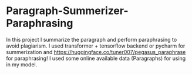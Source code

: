 # Paragraph-Summerizer-Paraphrasing
In this project I summarize the paragraph and perform paraphrasing to avoid plagiarism.
I used transformer + tensorflow backend or pycharm for summerization and https://huggingface.co/tuner007/pegasus_paraphrase for paraphrasing!
I used some online available data (Paragraphs) for using in my model.
